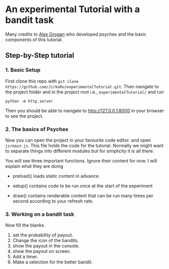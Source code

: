 # An experimental Tutorial with a bandit task

Many credits to [Alex Grogan](https://github.com/agrogan97) who developed psychex and the basic components of this tutorial. 

## Step-by-Step tutorial

### 1. Basic Setup
First clone this repo with `git clone https://github.com/JirkoRu/experimentalTutorial.git`. Then navigate to the project folder and in the project root i.e., `experimentalTutorial/` and run 
```
python -m http.server
```

Then you should be able to navigate to http://127.0.0.1:8000 in your browser to see the project.

### 2. The basics of Psychex 
Now you can open the project in your favourite code editor. and open `js/main.js`. This file holds the code for the tutorial. Normally we might want to separate things into different modules but for simplicity it is all there. 

You will see three important functions. Ignore their content for now. I will explain what they are doing 

- preload() loads static content in advance.

- setup() contains code to be run once at the start of the experiment

- draw() contains renderable content that can be run many times per second according to your refresh rate.

### 3. Working on a bandit task
Now fill the blanks.
1. set the probability of payout.
2. Change the icon of the bandits.
3. show the payout in the console.
4. show the payout on screen.
5. Add a timer.
6. Make a selection for the better bandit.

